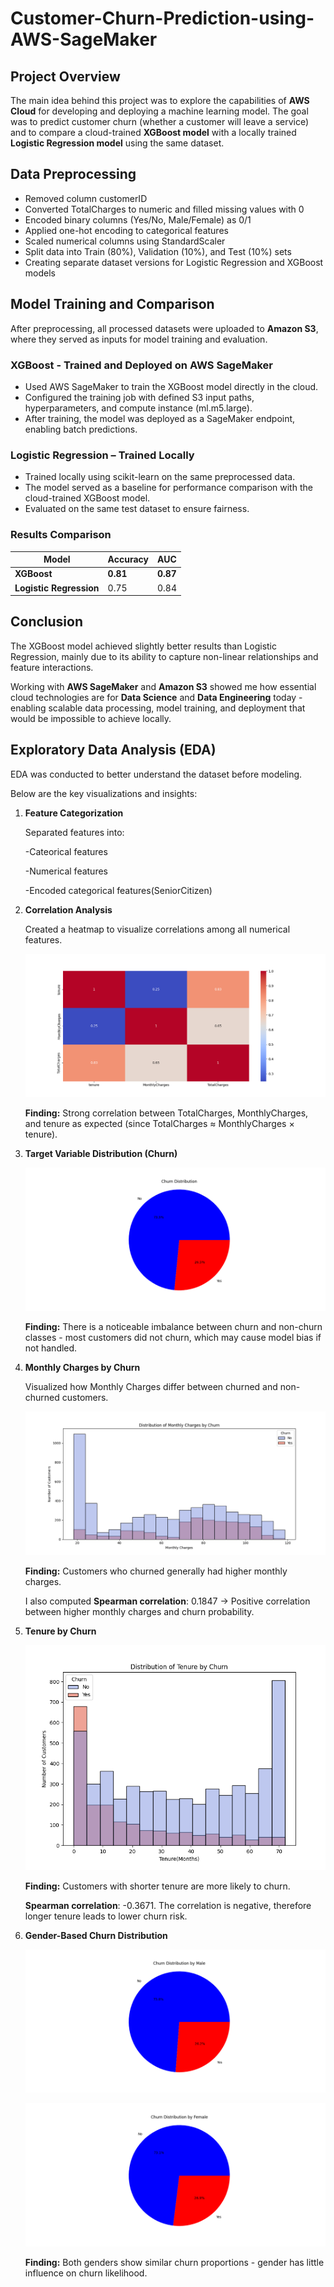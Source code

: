 # Customer-Churn-Prediction-using-AWS-SageMaker

## Project Overview

The main idea behind this project was to explore the capabilities of **AWS Cloud** for developing and deploying a machine learning model. 
The goal was to predict customer churn (whether a customer will leave a service) and to compare a cloud-trained **XGBoost model** with a locally trained **Logistic Regression model** using the same dataset.

## Data Preprocessing

- Removed column customerID
- Converted TotalCharges to numeric and filled missing values with 0
- Encoded binary columns (Yes/No, Male/Female) as 0/1
- Applied one-hot encoding to categorical features
- Scaled numerical columns using StandardScaler
- Split data into Train (80%), Validation (10%), and Test (10%) sets
- Creating separate dataset versions for Logistic Regression and XGBoost models

## Model Training and Comparison

  After preprocessing, all processed datasets were uploaded to **Amazon S3**, where they served as inputs for model training and evaluation.

  ### XGBoost - Trained and Deployed on AWS SageMaker
  - Used AWS SageMaker to train the XGBoost model directly in the cloud.
  - Configured the training job with defined S3 input paths, hyperparameters, and compute instance (ml.m5.large).
  - After training, the model was deployed as a SageMaker endpoint, enabling batch predictions.
 
 
  ### Logistic Regression – Trained Locally
  - Trained locally using scikit-learn on the same preprocessed data.
  - The model served as a baseline for performance comparison with the cloud-trained XGBoost model.
  - Evaluated on the same test dataset to ensure fairness.
  
  ### Results Comparison

   | Model                   | Accuracy | AUC      |
   | ----------------------- | -------- | -------- |
   | **XGBoost**             | **0.81** | **0.87** |
   | **Logistic Regression** |  0.75    | 0.84     |

   ## Conclusion

   The XGBoost model achieved slightly better results than Logistic Regression, mainly due to its ability to capture non-linear relationships and feature interactions.

   Working with **AWS SageMaker** and **Amazon S3** showed me how essential cloud technologies are for **Data Science** and **Data Engineering** today - enabling scalable data processing, model training, and deployment that would be impossible to achieve locally.

   ## Exploratory Data Analysis (EDA)

   EDA was conducted to better understand the dataset before modeling.
   
   Below are the key visualizations and insights:

1. **Feature Categorization**

   Separated features into:

   -Cateorical features

   -Numerical features

   -Encoded categorical features(SeniorCitizen)

2. **Correlation Analysis**

   Created a heatmap to visualize correlations among all numerical features.

   ![Correlation Heatmap](images/Figure_1.png)

   **Finding:** Strong correlation between TotalCharges, MonthlyCharges, and tenure as expected (since TotalCharges ≈ MonthlyCharges × tenure).

3. **Target Variable Distribution (Churn)**

   ![Correlation Heatmap](images/Figure_2.png)

   **Finding:** There is a noticeable imbalance between churn and non-churn classes - most customers did not churn, which may cause model bias if not handled.

4. **Monthly Charges by Churn**

    Visualized how Monthly Charges differ between churned and non-churned customers.

   ![Correlation Heatmap](images/Figure_3.png)

   **Finding:** Customers who churned generally had higher monthly charges.

   I also computed **Spearman correlation**: 0.1847 -> Positive correlation between higher monthly charges and churn probability.

5. **Tenure by Churn**

   ![Correlation Heatmap](images/Figure_4.png)

   **Finding:** Customers with shorter tenure are more likely to churn.

    **Spearman correlation**:  -0.3671. The correlation is negative, therefore longer tenure leads to lower churn risk.

6. **Gender-Based Churn Distribution**

   ![Correlation Heatmap](images/Figure_5.png)

   ![Correlation Heatmap](images/Figure_6.png)

   **Finding:** Both genders show similar churn proportions - gender has little influence on churn likelihood.




   
   
   
   
   

   



